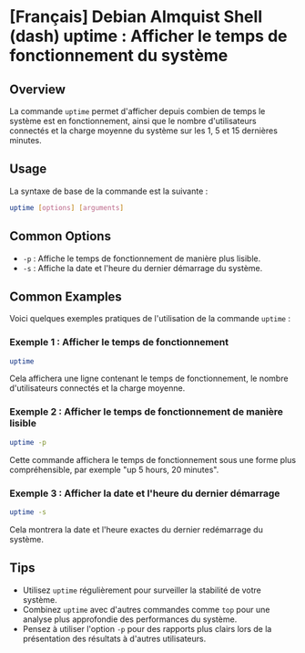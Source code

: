 # [Français] Debian Almquist Shell (dash) uptime : Afficher le temps de fonctionnement du système

## Overview
La commande `uptime` permet d'afficher depuis combien de temps le système est en fonctionnement, ainsi que le nombre d'utilisateurs connectés et la charge moyenne du système sur les 1, 5 et 15 dernières minutes.

## Usage
La syntaxe de base de la commande est la suivante :

```bash
uptime [options] [arguments]
```

## Common Options
- `-p` : Affiche le temps de fonctionnement de manière plus lisible.
- `-s` : Affiche la date et l'heure du dernier démarrage du système.

## Common Examples
Voici quelques exemples pratiques de l'utilisation de la commande `uptime` :

### Exemple 1 : Afficher le temps de fonctionnement
```bash
uptime
```
Cela affichera une ligne contenant le temps de fonctionnement, le nombre d'utilisateurs connectés et la charge moyenne.

### Exemple 2 : Afficher le temps de fonctionnement de manière lisible
```bash
uptime -p
```
Cette commande affichera le temps de fonctionnement sous une forme plus compréhensible, par exemple "up 5 hours, 20 minutes".

### Exemple 3 : Afficher la date et l'heure du dernier démarrage
```bash
uptime -s
```
Cela montrera la date et l'heure exactes du dernier redémarrage du système.

## Tips
- Utilisez `uptime` régulièrement pour surveiller la stabilité de votre système.
- Combinez `uptime` avec d'autres commandes comme `top` pour une analyse plus approfondie des performances du système.
- Pensez à utiliser l'option `-p` pour des rapports plus clairs lors de la présentation des résultats à d'autres utilisateurs.